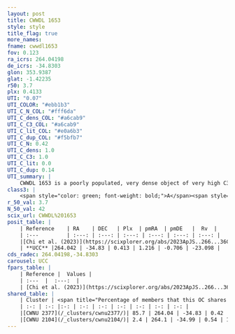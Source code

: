 ```yaml
---
layout: post
title: CWWDL 1653
style: style
title_flag: true
more_names: 
fname: cwwdl1653
fov: 0.123
ra_icrs: 264.04198
de_icrs: -34.8303
glon: 353.9387
glat: -1.42235
r50: 3.7
plx: 0.4133
UTI: "0.07"
UTI_COLOR: "#ebb1b3"
UTI_C_N_COL: "#fff6da"
UTI_C_dens_COL: "#a6cab9"
UTI_C_C3_COL: "#a6cab9"
UTI_C_lit_COL: "#e0a6b3"
UTI_C_dup_COL: "#f5bfb7"
UTI_C_N: 0.42
UTI_C_dens: 1.0
UTI_C_C3: 1.0
UTI_C_lit: 0.0
UTI_C_dup: 0.14
UTI_summary: |
    CWWDL 1653 is a poorly populated, very dense object of very high C3 quality. It was recently reported in the literature.<br><br><span style="color: #99180f; font-weight: bold;">Warning: </span>This is likely a duplicate object, which shares a large percentage of members with at least one previously reported entry.
class3: |
    <span style="color: green; font-weight: bold;">A</span><span style="color: green; font-weight: bold;">A</span>
r_50_val: 3.7
N_50_val: 42
scix_url: CWWDL%201653
posit_table: |
    | Reference    | RA    | DEC   | Plx  | pmRA  | pmDE   |  Rv  |
    | :---         | :---: | :---: | :---: | :---: | :---: | :---: |
    |[Chi et al. (2023)](https://scixplorer.org/abs/2023ApJS..266...36C) | 264.056 | -34.819 | 0.395 | 1.097 | -0.651 | -16.183 |
    | **UCC** |264.042 | -34.83 | 0.413 | 1.216 | -0.706 | -23.098 | 
cds_radec: 264.04198,-34.8303
carousel: UCC
fpars_table: |
    | Reference |  Values |
    | :---  |  :---:  |
    | [Chi et al. (2023)](https://scixplorer.org/abs/2023ApJS..266...36C) | `logAge=8.12, Z=-0.88` |
shared_table: |
    | Cluster | <span title="Percentage of members that this OC shares with the ones listed">%</span>   | RA   | DEC   | Plx   | pmRA  | pmDE  | Rv | UTI |
    | :-: | :-: |:-: | :-: | :-: | :-: | :-: | :-: | :-: |
    |[CWNU 2377](/_clusters/cwnu2377/)| 85.7 | 264.04 | -34.83 | 0.42 | 1.24 | -0.73 | -21.56 |0.66 |
    |[CWNU 2104](/_clusters/cwnu2104/)| 2.4 | 264.1 | -34.99 | 0.54 | 1.09 | -0.35 | 245.93 |0.19 |
---
```

